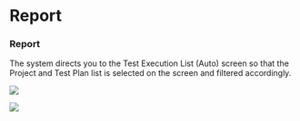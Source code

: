 # Report

### Report

The system directs you to the Test Execution List (Auto) screen so that the Project and Test Plan list is selected on the screen and filtered accordingly.

![](../.gitbook/assets/reports\_\_.PNG)

![](<../.gitbook/assets/edit\_plans (1).PNG>)

###
